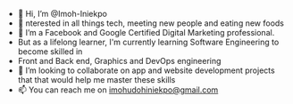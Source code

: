 - 👋 Hi, I’m @Imoh-Iniekpo
- 👀 nterested in all things tech, meeting new people and eating new foods 
- 🌱 I’m a Facebook and Google Certified Digital Marketing professional.
- But as a lifelong learner, I'm currently learning Software Engineering to become skilled in
- Front and Back end, Graphics and DevOps engineering
- 💞️ I’m looking to collaborate on app and website development projects that that would help me master these skills 
- 📫 You can reach me on imohudohiniekpo@gmail.com

<!---
Imoh-Iniekpo/Imoh-Iniekpo is a ✨ special ✨ repository because its `README.md` (this file) appears on your GitHub profile.
You can click the Preview link to take a look at your changes.
--->
